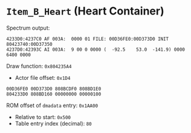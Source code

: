 `Item_B_Heart` (Heart Container)
================================

Spectrum output:

```
4233D0:4237C0 AF 003A:  0000 01 FILE: 00D36FE0:00D373D0 INIT 80423740:00D37350
4237D0:42393C AI 003A:  9 00 0 0000 (  -92.5    53.0  -141.9) 0000 6400 0000
```

Draw function: `0x804235A4`
- Actor file offset: `0x1D4`

```
00D36FE0 00D373D0 808BCDF0 808BD1E0
804233D0 808BD160 00000000 00000100
```

ROM offset of `dmadata` entry: `0x1AA00`
- Relative to start: `0x500`
- Table entry index (decimal): `80`
